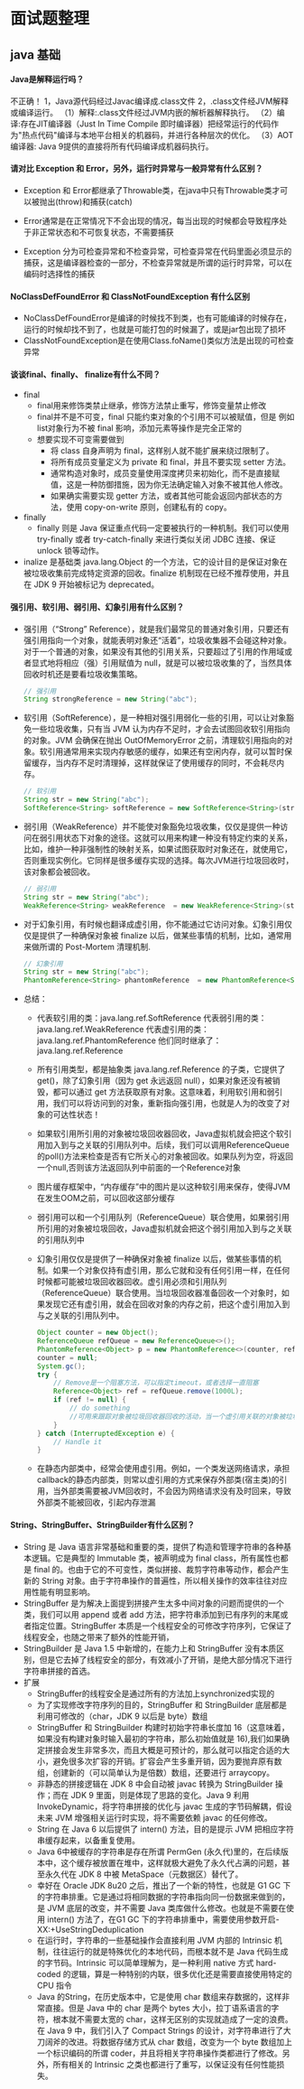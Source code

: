 # 面试题整理

## java 基础

#### Java是解释运行吗？

不正确！
1，Java源代码经过Javac编译成.class文件
2，.class文件经JVM解释或编译运行。
（1）解释:.class文件经过JVM内嵌的解析器解释执行。
（2）编译:存在JIT编译器（Just In Time Compile 即时编译器）把经常运行的代码作为"热点代码"编译与本地平台相关的机器码，并进行各种层次的优化。
（3）AOT编译器: Java 9提供的直接将所有代码编译成机器码执行。

#### 请对比 Exception 和 Error，另外，运行时异常与一般异常有什么区别？

- Exception 和 Error都继承了Throwable类，在java中只有Throwable类才可以被抛出(throw)和捕获(catch)

- Error通常是在正常情况下不会出现的情况，每当出现的时候都会导致程序处于非正常状态和不可恢复状态，不需要捕获
- Exception 分为可检查异常和不检查异常，可检查异常在代码里面必须显示的捕获，这是编译器检查的一部分，不检查异常就是所谓的运行时异常，可以在编码时选择性的捕获

#### NoClassDefFoundError 和 ClassNotFoundException 有什么区别

- NoClassDefFoundError是编译的时候找不到类，也有可能编译的时候存在，运行的时候却找不到了，也就是可能打包的时候漏了，或是jar包出现了损坏
- ClassNotFoundException是在使用Class.foName()类似方法是出现的可检查异常

#### 谈谈final、finally、 finalize有什么不同？

- final
  -  final用来修饰类禁止继承，修饰方法禁止重写，修饰变量禁止修改
  - final并不是不可变，final 只能约束对象的个引用不可以被赋值，但是 例如list对象行为不被 final 影响，添加元素等操作是完全正常的
  - 想要实现不可变需要做到
    - 将 class 自身声明为 final，这样别人就不能扩展来绕过限制了。
    - 将所有成员变量定义为 private 和 final，并且不要实现 setter 方法。
    - 通常构造对象时，成员变量使用深度拷贝来初始化，而不是直接赋值，这是一种防御措施，因为你无法确定输入对象不被其他人修改。
    - 如果确实需要实现 getter 方法，或者其他可能会返回内部状态的方法，使用 copy-on-write 原则，创建私有的 copy。
- finally
  - finally 则是 Java 保证重点代码一定要被执行的一种机制。我们可以使用 try-finally 或者 try-catch-finally 来进行类似关闭 JDBC 连接、保证 unlock 锁等动作。
- inalize 是基础类 java.lang.Object 的一个方法，它的设计目的是保证对象在被垃圾收集前完成特定资源的回收。finalize 机制现在已经不推荐使用，并且在 JDK 9 开始被标记为 deprecated。

#### 强引用、软引用、弱引用、幻象引用有什么区别？

- 强引用（“Strong” Reference），就是我们最常见的普通对象引用，只要还有强引用指向一个对象，就能表明对象还“活着”，垃圾收集器不会碰这种对象。对于一个普通的对象，如果没有其他的引用关系，只要超过了引用的作用域或者显式地将相应（强）引用赋值为 null，就是可以被垃圾收集的了，当然具体回收时机还是要看垃圾收集策略。

  ```java
  // 强引用
  String strongReference = new String("abc");
  ```

- 软引用（SoftReference），是一种相对强引用弱化一些的引用，可以让对象豁免一些垃圾收集，只有当 JVM 认为内存不足时，才会去试图回收软引用指向的对象。JVM 会确保在抛出 OutOfMemoryError 之前，清理软引用指向的对象。软引用通常用来实现内存敏感的缓存，如果还有空闲内存，就可以暂时保留缓存，当内存不足时清理掉，这样就保证了使用缓存的同时，不会耗尽内存。

  ```java
  // 软引用
  String str = new String("abc");
  SoftReference<String> softReference = new SoftReference<String>(str);
  ```

- 弱引用（WeakReference）并不能使对象豁免垃圾收集，仅仅是提供一种访问在弱引用状态下对象的途径。这就可以用来构建一种没有特定约束的关系，比如，维护一种非强制性的映射关系，如果试图获取时对象还在，就使用它，否则重现实例化。它同样是很多缓存实现的选择。每次JVM进行垃圾回收时，该对象都会被回收。

  ```java
  // 弱引用
  String str = new String("abc");
  WeakReference<String> weakReference  = new WeakReference<String>(str);
  ```

- 对于幻象引用，有时候也翻译成虚引用，你不能通过它访问对象。幻象引用仅仅是提供了一种确保对象被 finalize 以后，做某些事情的机制，比如，通常用来做所谓的 Post-Mortem 清理机制.

  ```java
  // 幻象引用
  String str = new String("abc");
  PhantomReference<String> phantomReference  = new PhantomReference<String>(str);
  ```

- 总结：

  - 代表软引用的类：java.lang.ref.SoftReference 代表弱引用的类：java.lang.ref.WeakReference 代表虚引用的类：java.lang.ref.PhantomReference 他们同时继承了：java.lang.ref.Reference

  - 所有引用类型，都是抽象类 java.lang.ref.Reference 的子类，它提供了 get()，除了幻象引用（因为 get 永远返回 null），如果对象还没有被销毁，都可以通过 get 方法获取原有对象。这意味着，利用软引用和弱引用，我们可以将访问到的对象，重新指向强引用，也就是人为的改变了对象的可达性状态！

  - 如果软引用所引用的对象被垃圾回收器回收，Java虚拟机就会把这个软引用加入到与之关联的引用队列中。后续，我们可以调用ReferenceQueue的poll()方法来检查是否有它所关心的对象被回收。如果队列为空，将返回一个null,否则该方法返回队列中前面的一个Reference对象

  - 图片缓存框架中，“内存缓存”中的图片是以这种软引用来保存，使得JVM在发生OOM之前，可以回收这部分缓存

  - 弱引用可以和一个引用队列（ReferenceQueue）联合使用，如果弱引用所引用的对象被垃圾回收，Java虚拟机就会把这个弱引用加入到与之关联的引用队列中

  - 幻象引用仅仅是提供了一种确保对象被 finalize 以后，做某些事情的机制。如果一个对象仅持有虚引用，那么它就和没有任何引用一样，在任何时候都可能被垃圾回收器回收。虚引用必须和引用队列 （ReferenceQueue）联合使用。当垃圾回收器准备回收一个对象时，如果发现它还有虚引用，就会在回收对象的内存之前，把这个虚引用加入到与之关联的引用队列中。

    ```java
    Object counter = new Object();
    ReferenceQueue refQueue = new ReferenceQueue<>();
    PhantomReference<Object> p = new PhantomReference<>(counter, refQueue);
    counter = null;
    System.gc();
    try {
        // Remove是一个阻塞方法，可以指定timeout，或者选择一直阻塞
        Reference<Object> ref = refQueue.remove(1000L);
        if (ref != null) {
            // do something
            //可用来跟踪对象被垃圾回收器回收的活动，当一个虚引用关联的对象被垃圾收集器回收之前会收到一条系统通知。
        }
    } catch (InterruptedException e) {
        // Handle it
    }
    ```

  - 在静态内部类中，经常会使用虚引用。例如，一个类发送网络请求，承担callback的静态内部类，则常以虚引用的方式来保存外部类(宿主类)的引用，当外部类需要被JVM回收时，不会因为网络请求没有及时回来，导致外部类不能被回收，引起内存泄漏

#### String、StringBuffer、StringBuilder有什么区别？

- String 是 Java 语言非常基础和重要的类，提供了构造和管理字符串的各种基本逻辑。它是典型的 Immutable 类，被声明成为 final class，所有属性也都是 final 的。也由于它的不可变性，类似拼接、裁剪字符串等动作，都会产生新的 String 对象。由于字符串操作的普遍性，所以相关操作的效率往往对应用性能有明显影响。
- StringBuffer 是为解决上面提到拼接产生太多中间对象的问题而提供的一个类，我们可以用 append 或者 add 方法，把字符串添加到已有序列的末尾或者指定位置。StringBuffer 本质是一个线程安全的可修改字符序列，它保证了线程安全，也随之带来了额外的性能开销，
- StringBuilder 是 Java 1.5 中新增的，在能力上和 StringBuffer 没有本质区别，但是它去掉了线程安全的部分，有效减小了开销，是绝大部分情况下进行字符串拼接的首选。
- 扩展
  - StringBuffer的线程安全是通过所有的方法加上synchronized实现的
  - 为了实现修改字符序列的目的，StringBuffer 和 StringBuilder 底层都是利用可修改的（char，JDK 9 以后是 byte）数组
  - StringBuffer 和 StringBuilder 构建时初始字符串长度加 16（这意味着，如果没有构建对象时输入最初的字符串，那么初始值就是 16),我们如果确定拼接会发生非常多次，而且大概是可预计的，那么就可以指定合适的大小，避免很多次扩容的开销。扩容会产生多重开销，因为要抛弃原有数组，创建新的（可以简单认为是倍数）数组，还要进行 arraycopy。
  - 非静态的拼接逻辑在 JDK 8 中会自动被 javac 转换为 StringBuilder 操作；而在 JDK 9 里面，则是体现了思路的变化。Java 9 利用 InvokeDynamic，将字符串拼接的优化与 javac 生成的字节码解耦，假设未来 JVM 增强相关运行时实现，将不需要依赖 javac 的任何修改。
  - String 在 Java 6 以后提供了 intern() 方法，目的是提示 JVM 把相应字符串缓存起来，以备重复使用。
  - Java 6中被缓存的字符串是存在所谓 PermGen (永久代)里的，在后续版本中，这个缓存被放置在堆中，这样就极大避免了永久代占满的问题，甚至永久代在 JDK 8 中被 MetaSpace（元数据区）替代了。
  - 幸好在 Oracle JDK 8u20 之后，推出了一个新的特性，也就是 G1 GC 下的字符串排重。它是通过将相同数据的字符串指向同一份数据来做到的，是 JVM 底层的改变，并不需要 Java 类库做什么修改。也就是不需要在使用 intern() 方法了，在G1 GC 下的字符串排重中，需要使用参数开启-XX:+UseStringDeduplication
  - 在运行时，字符串的一些基础操作会直接利用 JVM 内部的 Intrinsic 机制，往往运行的就是特殊优化的本地代码，而根本就不是 Java 代码生成的字节码。Intrinsic 可以简单理解为，是一种利用 native 方式 hard-coded 的逻辑，算是一种特别的内联，很多优化还是需要直接使用特定的 CPU 指令
  - Java 的String，在历史版本中，它是使用 char 数组来存数据的，这样非常直接。但是 Java 中的 char 是两个 bytes 大小，拉丁语系语言的字符，根本就不需要太宽的 char，这样无区别的实现就造成了一定的浪费。在 Java 9 中，我们引入了 Compact Strings 的设计，对字符串进行了大刀阔斧的改进。将数据存储方式从 char 数组，改变为一个 byte 数组加上一个标识编码的所谓 coder，并且将相关字符串操作类都进行了修改。另外，所有相关的 Intrinsic 之类也都进行了重写，以保证没有任何性能损失。

















